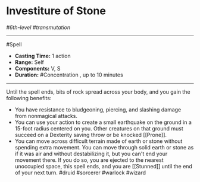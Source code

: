 # Investiture of Stone
*#6th-level #transmutation*
___ 
#Spell
- **Casting Time:** 1 action
- **Range:** Self
- **Components:** V, S
- **Duration:** #Concentration , up to 10 minutes
---
Until the spell ends, bits of rock spread across your body, and you gain the following benefits:

- You have resistance to bludgeoning, piercing, and slashing damage from nonmagical attacks.
- You can use your action to create a small earthquake on the ground in a 15-foot radius centered on you. Other creatures on that ground must succeed on a Dexterity saving throw or be knocked [[Prone]].
- You can move across difficult terrain made of earth or stone without spending extra movement. You can move through solid earth or stone as if it was air and without destabilizing it, but you can't end your movement there. If you do so, you are ejected to the nearest unoccupied space, this spell ends, and you are [[Stunned]] until the end of your next turn.
#druid
#sorcerer
#warlock
#wizard